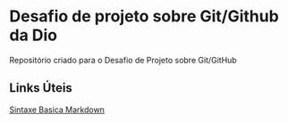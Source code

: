 # Desafio de projeto sobre Git/Github da Dio
Repositório criado para o Desafio de Projeto sobre Git/GitHub


## Links Úteis
[Sintaxe Basica Markdown](https://www.markdownguide.org/basic-syntax/)
